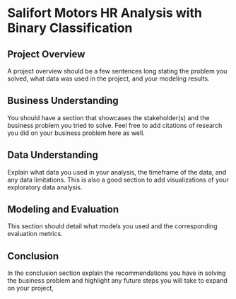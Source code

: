 # Salifort Motors HR Analysis with Binary Classification

## Project Overview

A project overview should be a few sentences long stating the problem you solved, what data was used in the project, and your modeling results. 

## Business Understanding 

You should have a section that showcases the stakeholder(s) and the business problem you tried to solve. Feel free to add citations of research you did on your business problem here as well. 

## Data Understanding 

Explain what data you used in your analysis, the timeframe of the data, and any data limitations. This is also a good section to add visualizations of your exploratory data analysis. 

## Modeling and Evaluation 

This section should detail what models you used and the corresponding evaluation metrics. 

## Conclusion

In the conclusion section explain the recommendations you have in solving the business problem and highlight any future steps you will take to expand on your project, 
